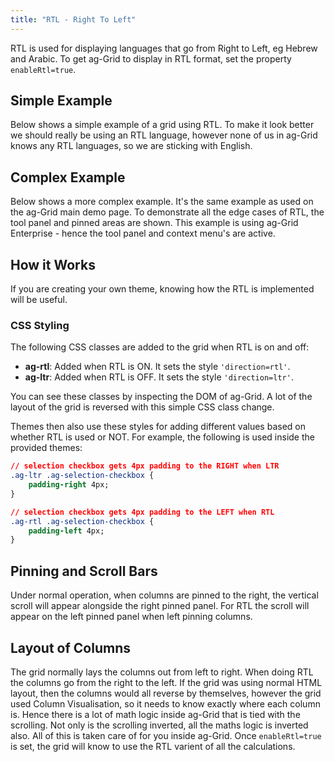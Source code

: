 ```yaml
---
title: "RTL - Right To Left"
---
```


RTL is used for displaying languages that go from Right to Left, eg Hebrew and Arabic. To get ag-Grid to display in RTL format, set the property `enableRtl=true`.

## Simple Example

Below shows a simple example of a grid using RTL. To make it look better we should really be using an RTL language, however none of us in ag-Grid knows any RTL languages, so we are sticking with English.

<grid-example title='RTL Simple' name='rtl-simple' type='generated'></grid-example>

## Complex Example

Below shows a more complex example. It's the same example as used on the ag-Grid main demo page. To demonstrate all the edge cases of RTL, the tool panel and pinned areas are shown. This example is using ag-Grid Enterprise - hence the tool panel and context menu's are active.

<grid-example title='RTL Complex' name='rtl-complex' type='vanilla' options='{ "enterprise": true }'></grid-example>

## How it Works

If you are creating your own theme, knowing how the RTL is implemented will be useful.

### CSS Styling

The following CSS classes are added to the grid when RTL is on and off:

- **ag-rtl**: Added when RTL is ON. It sets the style `'direction=rtl'`.
- **ag-ltr**: Added when RTL is OFF. It sets the style `'direction=ltr'`.

You can see these classes by inspecting the DOM of ag-Grid. A lot of the layout of the grid is reversed with this simple CSS class change.

Themes then also use these styles for adding different values based on whether RTL is used or NOT. For example, the following is used inside the provided themes:

```css
// selection checkbox gets 4px padding to the RIGHT when LTR
.ag-ltr .ag-selection-checkbox {
    padding-right 4px;
}

// selection checkbox gets 4px padding to the LEFT when RTL
.ag-rtl .ag-selection-checkbox {
    padding-left 4px;
}
```

## Pinning and Scroll Bars

Under normal operation, when columns are pinned to the right, the vertical scroll will appear alongside the right pinned panel. For RTL the scroll will appear on the left pinned panel when left pinning columns.

##  Layout of Columns 

The grid normally lays the columns out from left to right. When doing RTL the columns go from the right to the left. If the grid was using normal HTML layout, then the columns would all reverse by themselves, however the grid used Column Visualisation, so it needs to know exactly where each column is. Hence there is a lot of math logic inside ag-Grid that is tied with the scrolling. Not only is the scrolling inverted, all the maths logic is inverted also. All of this is taken care of for you inside ag-Grid. Once `enableRtl=true` is set, the grid will know to use the RTL varient of all the calculations.

